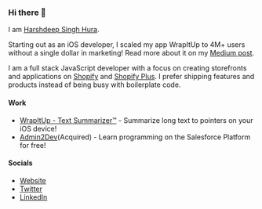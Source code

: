 ### Hi there 👋
I am [Harshdeep Singh Hura](https://harshdeephura.com).

Starting out as an iOS developer, I scaled my app WrapItUp to 4M+ users without a single dollar in marketing! Read more about it on my [Medium post](https://medium.com/@kinngh/refusing-20m-in-acquisition-1-5m-users-and-the-story-of-how-i-built-it-all-for-99-year-1351e624e62f).

I am a full stack JavaScript developer with a focus on creating storefronts and applications on [Shopify](https://shopify.com) and [Shopify Plus](https://www.shopify.com/plus). I prefer shipping features and products instead of being busy with boilerplate code.

#### Work
- [WrapItUp - Text Summarizer™](https://apps.apple.com/app/id1017676504) - Summarize long text to pointers on your iOS device!
- [Admin2Dev](https://admin2dev.com)(Acquired) - Learn programming on the Salesforce Platform for free!

#### Socials
- [Website](https://harshdeephura.com)
- [Twitter](https://twitter.com/kinngh)
- [LinkedIn](https://www.linkedin.com/in/theharshdeep/)
